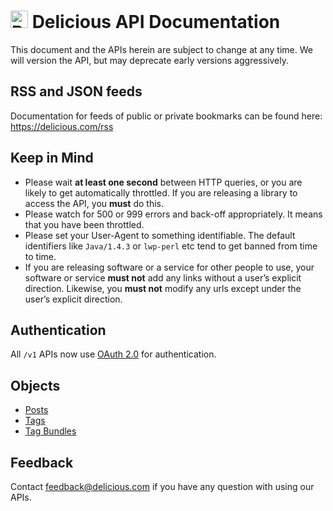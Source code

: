 # [<img src="https://delicious.com/img/logo.png" alt="Delicious logo" width="28">](https://delicious.com/) Delicious API Documentation

This document and the APIs herein are subject to change at any time. We will version the API, but may deprecate early versions aggressively.

## RSS and JSON feeds

Documentation for feeds of public or private bookmarks can be found here: https://delicious.com/rss


## Keep in Mind

- Please wait **at least one second** between HTTP queries, or you are likely to get automatically throttled. If you are releasing a library to access the API, you **must** do this.
- Please watch for 500 or 999 errors and back-off appropriately. It means that you have been throttled.
- Please set your User-Agent to something identifiable. The default identifiers like `Java/1.4.3` or `lwp-perl` etc tend to get banned from time to time.
- If you are releasing software or a service for other people to use, your software or service **must not** add any links without a user’s explicit direction. Likewise, you **must not** modify any urls except under the user’s explicit direction.

## Authentication

All `/v1` APIs now use [OAuth 2.0](https://github.com/avos/delicious-api/blob/master/api/oauth.md) for authentication.

## Objects

* [Posts](https://github.com/avos/delicious-api/blob/master/api/posts.md)
* [Tags](https://github.com/avos/delicious-api/blob/master/api/tags.md)
* [Tag Bundles](https://github.com/avos/delicious-api/blob/master/api/tagbundles.md)

## Feedback

Contact [feedback@delicious.com](mailto:feedback@delicious.com) if you have any question with using our APIs.
